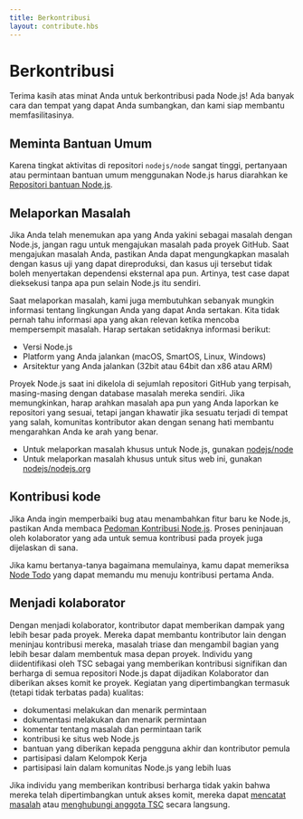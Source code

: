 ```yaml
---
title: Berkontribusi
layout: contribute.hbs
---
```


# Berkontribusi

Terima kasih atas minat Anda untuk berkontribusi pada Node.js! Ada banyak cara dan tempat yang dapat Anda sumbangkan, dan kami siap membantu memfasilitasinya.

## Meminta Bantuan Umum

Karena tingkat aktivitas di repositori `nodejs/node` sangat tinggi, pertanyaan atau permintaan bantuan umum menggunakan Node.js harus diarahkan ke [Repositori bantuan Node.js](https://github.com/nodejs/help/issues).

## Melaporkan Masalah

Jika Anda telah menemukan apa yang Anda yakini sebagai masalah dengan Node.js, jangan ragu untuk mengajukan masalah pada proyek GitHub. Saat mengajukan masalah Anda, pastikan Anda dapat mengungkapkan masalah dengan kasus uji yang dapat direproduksi, dan kasus uji tersebut tidak boleh menyertakan dependensi eksternal apa pun. Artinya, test case dapat dieksekusi tanpa apa pun selain Node.js itu sendiri.

Saat melaporkan masalah, kami juga membutuhkan sebanyak mungkin informasi tentang lingkungan Anda yang dapat Anda sertakan. Kita tidak pernah tahu informasi apa yang akan relevan ketika mencoba mempersempit masalah. Harap sertakan setidaknya informasi berikut:

* Versi Node.js
* Platform yang Anda jalankan (macOS, SmartOS, Linux, Windows)
* Arsitektur yang Anda jalankan (32bit atau 64bit dan x86 atau ARM)

Proyek Node.js saat ini dikelola di sejumlah repositori GitHub yang terpisah, masing-masing dengan database masalah mereka sendiri. Jika memungkinkan, harap arahkan masalah apa pun yang Anda laporkan ke repositori yang sesuai, tetapi jangan khawatir jika sesuatu terjadi di tempat yang salah, komunitas kontributor akan dengan senang hati membantu mengarahkan Anda ke arah yang benar.

* Untuk melaporkan masalah khusus untuk Node.js, gunakan [nodejs/node](https://github.com/nodejs/node)
* Untuk melaporkan masalah khusus untuk situs web ini, gunakan [nodejs/nodejs.org](https://github.com/nodejs/nodejs.org/issues)

## Kontribusi kode

Jika Anda ingin memperbaiki bug atau menambahkan fitur baru ke Node.js, pastikan Anda membaca [Pedoman Kontribusi Node.js](https://github.com/nodejs/node/blob/main/CONTRIBUTING.md/#pull-requests). Proses peninjauan oleh kolaborator yang ada untuk semua kontribusi pada proyek juga dijelaskan di sana.

Jika kamu bertanya-tanya bagaimana memulainya, kamu dapat memeriksa [Node Todo](https://www.nodetodo.org/) yang dapat memandu mu menuju kontribusi pertama Anda.

## Menjadi kolaborator

Dengan menjadi kolaborator, kontributor dapat memberikan dampak yang lebih besar pada proyek. Mereka dapat membantu kontributor lain dengan meninjau kontribusi mereka, masalah triase dan mengambil bagian yang lebih besar dalam membentuk masa depan proyek. Individu yang diidentifikasi oleh TSC sebagai yang memberikan kontribusi signifikan dan berharga di semua repositori Node.js dapat dijadikan Kolaborator dan diberikan akses komit ke proyek. Kegiatan yang dipertimbangkan termasuk (tetapi tidak terbatas pada) kualitas:

* dokumentasi melakukan dan menarik permintaan
* dokumentasi melakukan dan menarik permintaan
* komentar tentang masalah dan permintaan tarik
* kontribusi ke situs web Node.js
* bantuan yang diberikan kepada pengguna akhir dan kontributor pemula
* partisipasi dalam Kelompok Kerja
* partisipasi lain dalam komunitas Node.js yang lebih luas

Jika individu yang memberikan kontribusi berharga tidak yakin bahwa mereka telah dipertimbangkan untuk akses komit, mereka dapat [mencatat masalah](https://github.com/nodejs/TSC/issues) atau [menghubungi anggota TSC](https://github.com/nodejs/node#tsc-technical-steering-committee) secara langsung.
